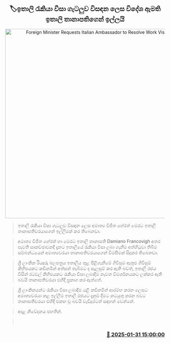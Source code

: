 <p align='center'><b><h2 align='center' title='Foreign Minister Requests Italian Ambassador to Resolve Work Visa Issue'>🏷ඉතාලි රැකියා වීසා ගැටලුව විසඳන ලෙස විදේශ ඇමති ඉතාලි තානාපතිගෙන් ඉල්ලයි</h2></b></p>
<p align='center'><img src='https://helakuru.sgp1.cdn.digitaloceanspaces.com/esana/images/lib/vijitha-herath-italy.jpg' width='600' alt='Foreign Minister Requests Italian Ambassador to Resolve Work Visa Issue'></p>

> ඉතාලි රැකියා වීසා ගැටලුව විසඳන ලෙස අමාත්‍ය විජිත හේරත් මෙරට ඉතාලි තානාපතිවරයාගෙන් ඉල්ලීමක් කර තිබෙනවා.

> අමාත්‍ය විජිත හේරත් හා මෙරට ඉතාලි තානාපති Damiano Francovigh අතර පැවති සාකච්ඡාවකදී දැනට ඉතාලියේ රැකියා වීසා ලබා ගැනීම අත්හිටුවා තිබීම සම්බන්ධයෙන් අමාත්‍යවරයා තානාපතිවරයාගෙන් විමසීමක් සිදුකර තිබෙනවා.

> ශ්‍රී ලාංකික රියදුරු බලපත්‍රය ඉතාලිය තුළ පිළිගැනීමේ ගිවිසුම ඇතුළු ගිවිසුම් කිහිපයකට කඩිනමින් අත්සන් තැබීමට ද සැලසුම් කර ඇති බවත්, ඉතාලි රජය විසින් රටවල් කිහිපයකට රැකියා වීසා ලබාදීම නැවත විමර්ශනයකට ලක්කර ඇති බවයි තානාපතිවරයා එහිදී ප්‍රකාශ කර ඇත්තේ.

> ශ්‍රී ලාංකිකයන්ට රැකියා වීසා ලබාදීම යළි කඩිනමින් ආරම්භ කරන ලෙසට අමාත්‍යවරයා කළ ඉල්ලීම ඉතාලි රජයට දැනුම් දීමට කටයුතු කරන බවට තානාපතිවරයා එහිදී එකඟ වූ බවයි වැඩිදුරටත් සඳහන් වෙන්නේ.

> අදාළ නිවේදනය පහතින්.

>  



<h3 align='right'><a href='https://www.helakuru.lk/esana/p/107065/'>📅 2025-01-31 15:00:00</a></h3>
